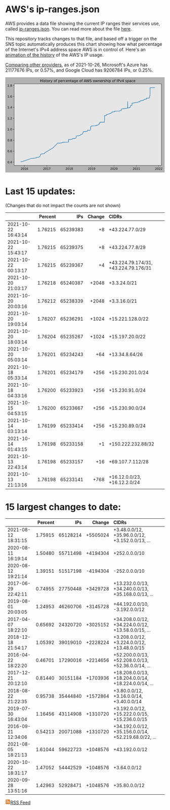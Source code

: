 # AWS's ip-ranges.json

AWS provides a data file showing the current IP ranges their
services use, called [ip-ranges.json](https://ip-ranges.amazonaws.com/ip-ranges.json).  You 
can read more about the file [here](https://docs.aws.amazon.com/general/latest/gr/aws-ip-ranges.html).

This repository tracks changes to that file, and based off a trigger on the SNS topic 
automatically produces this chart showing how what percentage of the Internet's IPv4 
address space AWS is in control of.  Here's an 
[animation of the history](https://youtu.be/Su25yl7eol8) of the AWS's IP usage.

[Comparing other providers](https://github.com/seligman/cloud_sizes), as of 2021-10-26, Microsoft's Azure has 21177676 IPs, or 0.57%, and Google Cloud has 9206784 IPs, or 0.25%.

![History of AWS](history_count.svg)

# Last 15 updates:

(Changes that do not impact the counts are not shown)

| | Percent | IPs | Change | CIDRs |
| :--- | ---: | ---: | ---: | :--- |
| 2021-10-22 16:43:14 | 1.76215 | 65239383 | +8 | +43.224.77.0/29 |
| 2021-10-22 15:43:17 | 1.76215 | 65239375 | +8 | +43.224.77.8/29 |
| 2021-10-22 00:13:17 | 1.76215 | 65239367 | +4 | +43.224.79.174/31, +43.224.79.176/31 |
| 2021-10-20 21:03:17 | 1.76218 | 65240387 | +2048 | +3.3.24.0/21 |
| 2021-10-20 20:03:16 | 1.76212 | 65238339 | +2048 | +3.3.16.0/21 |
| 2021-10-20 19:03:14 | 1.76207 | 65236291 | +1024 | +15.221.128.0/22 |
| 2021-10-20 18:03:14 | 1.76204 | 65235267 | +1024 | +15.197.20.0/22 |
| 2021-10-20 05:03:14 | 1.76201 | 65234243 | +64 | +13.34.8.64/26 |
| 2021-10-18 05:33:14 | 1.76201 | 65234179 | +256 | +15.230.201.0/24 |
| 2021-10-18 04:33:16 | 1.76200 | 65233923 | +256 | +15.230.91.0/24 |
| 2021-10-15 04:53:15 | 1.76200 | 65233667 | +256 | +15.230.90.0/24 |
| 2021-10-14 03:13:14 | 1.76199 | 65233414 | +256 | +15.230.89.0/24 |
| 2021-10-14 01:43:15 | 1.76198 | 65233158 | +1 | +150.222.232.88/32 |
| 2021-10-13 22:43:14 | 1.76198 | 65233157 | +16 | +69.107.7.112/28 |
| 2021-10-13 21:13:16 | 1.76198 | 65233141 | +768 | +16.12.0.0/23, +16.12.2.0/24 |


# 15 largest changes to date:

| | Percent | IPs | Change | CIDRs |
| :--- | ---: | ---: | ---: | :--- |
| 2021-08-12 18:31:15 | 1.75915 | 65128214 | +5505024 | +3.48.0.0/12, +35.96.0.0/12, +3.152.0.0/13, ... |
| 2020-08-11 16:19:14 | 1.50480 | 55711498 | +4194304 | +252.0.0.0/10 |
| 2020-08-12 19:21:14 | 1.39151 | 51517198 | -4194304 | -252.0.0.0/10 |
| 2017-06-29 22:42:11 | 0.74955 | 27750448 | +3429728 | +13.232.0.0/13, +34.240.0.0/13, +35.168.0.0/13, ... |
| 2019-08-01 20:03:05 | 1.24953 | 46260706 | +3145728 | +44.192.0.0/10, -3.192.0.0/12 |
| 2017-04-07 18:22:10 | 0.65692 | 24320720 | +3025152 | +34.208.0.0/12, +34.224.0.0/12, +13.58.0.0/15, ... |
| 2018-12-18 21:54:17 | 1.05392 | 39019010 | +2228224 | +3.208.0.0/12, +3.224.0.0/12, +13.48.0.0/15 |
| 2016-04-22 18:22:20 | 0.46701 | 17290016 | +2214656 | +52.200.0.0/13, +52.208.0.0/13, +52.36.0.0/14, ... |
| 2017-12-21 20:12:10 | 0.81440 | 30151184 | +1703936 | +18.208.0.0/13, +18.204.0.0/14, +18.224.0.0/14, ... |
| 2018-08-22 21:22:35 | 0.95738 | 35444840 | +1572864 | +3.80.0.0/12, +3.16.0.0/14, +3.40.0.0/14 |
| 2019-07-30 16:43:04 | 1.16456 | 43114908 | +1310720 | +3.192.0.0/12, +15.222.0.0/15, +15.236.0.0/15 |
| 2016-09-21 12:34:06 | 0.54213 | 20071088 | +1310720 | +34.192.0.0/12, +35.156.0.0/14, +52.219.68.0/22, ... |
| 2021-08-05 18:21:13 | 1.61044 | 59622723 | +1048576 | +43.192.0.0/12 |
| 2020-10-22 18:31:17 | 1.47052 | 54442529 | +1048576 | +3.64.0.0/12 |
| 2020-09-28 13:51:16 | 1.42963 | 52928471 | +1048576 | +35.80.0.0/12 |


[![RSS Icon](rss-icon.png)RSS Feed](https://raw.githubusercontent.com/seligman/aws-ip-ranges/master/rss.xml)
